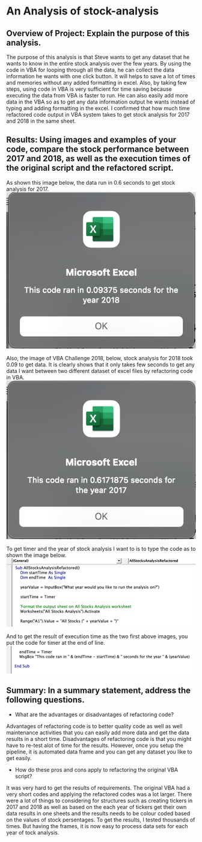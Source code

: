 # An Analysis of stock-analysis
## Overview of Project: Explain the purpose of this analysis.
The purpose of this analysis is that Steve wants to get any dataset that he wants to know in the entire stock analysis over the few years. By using the code in VBA for looping through all the data, he can collect the data information he wants with one click button. It will helps to save a lot of times and memories without any added formatting in excel. Also, by taking few steps, using code in VBA is very sufficient for time saving because executing the data from VBA is faster to run. He can also easily add more data in the VBA so as to get any data information output he wants instead of typing and adding formatting in the excel. I confirmed that how much time refactored code output in VBA system takes to get stock analysis for 2017 and 2018 in the same sheet.

## Results: Using images and examples of your code, compare the stock performance between 2017 and 2018, as well as the execution times of the original script and the refactored script.

As shown this image below, the data run in 0.6 seconds to get stock analysis for 2017.
![VBA_Challenge_2017](https://github.com/msjj622/Stock-analysis/blob/main/VBA_Challenge_2017.png)

Also, the image of VBA Challenge 2018, below, stock analysis for 2018 took 0.09 to get data. It is clearly shows that it only  takes few seconds to get any data I want between two different dataset of excel files by refactoring code in VBA.
![VBA_Challenge_2018](https://github.com/msjj622/Stock-analysis/blob/main/VBA_Challenge_2018.png)

To get timer and the year of stock analysis I want to is to type the code as to shown the image below.
![Run_time](https://github.com/msjj622/Stock-analysis/blob/main/Run_Time.png)

And to get the result of execution time as the two first above images, you put the code for timer at the end of line.
![Timer](https://github.com/msjj622/Stock-analysis/blob/main/Timer.png)


## Summary: In a summary statement, address the following questions.
- What are the advantages or disadvantages of refactoring code? 

Advantages of refactoring code is to better quality code as well as well maintenance activities that you can easily add more data and get the data results in a short time. Disadvantages of refactoring code is that you might have to re-test alot of time for the results. However, once you setup the pipeline, it is automated data frame and you can get any dataset you like to get easily.

- How do these pros and cons apply to refactoring the original VBA script?

It was very hard to get the results of requirements. The original VBA had a very short codes and applying the refactored codes was a lot larger. There were a lot of things to considering for structures such as creating tickers in 2017 and 2018 as well as based on the each year of tickers get their own data results in one sheets and the results needs to be colour coded based on the values of stock persentages. To get the results, I tested thousands of times. But having the frames, it is now easy to process data sets for each year of tock analysis.


